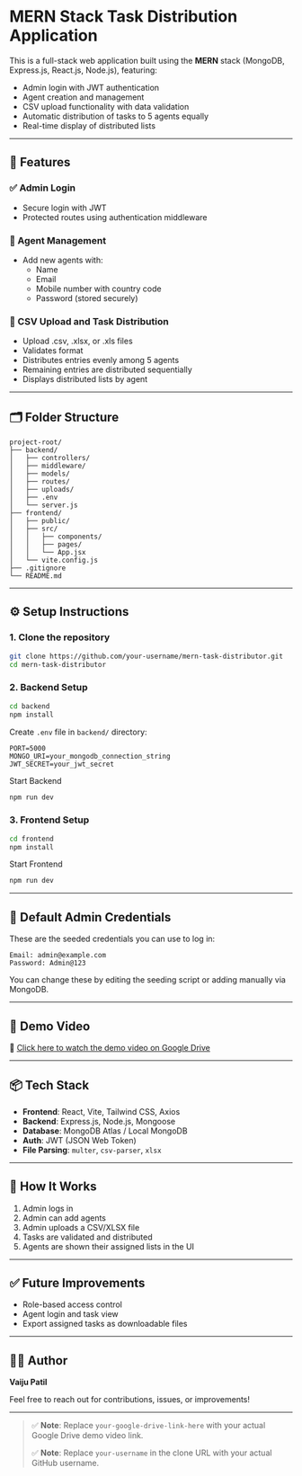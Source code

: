 # MERN Stack Task Distribution Application

This is a full-stack web application built using the **MERN** stack (MongoDB, Express.js, React.js, Node.js), featuring:

- Admin login with JWT authentication
- Agent creation and management
- CSV upload functionality with data validation
- Automatic distribution of tasks to 5 agents equally
- Real-time display of distributed lists

---

## 🔧 Features

### ✅ Admin Login
- Secure login with JWT
- Protected routes using authentication middleware

### 👥 Agent Management
- Add new agents with:
  - Name
  - Email
  - Mobile number with country code
  - Password (stored securely)

### 📄 CSV Upload and Task Distribution
- Upload .csv, .xlsx, or .xls files
- Validates format
- Distributes entries evenly among 5 agents
- Remaining entries are distributed sequentially
- Displays distributed lists by agent

---

## 🗂 Folder Structure

```plaintext
project-root/
├── backend/
│   ├── controllers/
│   ├── middleware/
│   ├── models/
│   ├── routes/
│   ├── uploads/
│   ├── .env
│   └── server.js
├── frontend/
│   ├── public/
│   ├── src/
│   │   ├── components/
│   │   ├── pages/
│   │   └── App.jsx
│   └── vite.config.js
├── .gitignore
└── README.md
```

---

## ⚙️ Setup Instructions

### 1. Clone the repository

```bash
git clone https://github.com/your-username/mern-task-distributor.git
cd mern-task-distributor
```

### 2. Backend Setup

```bash
cd backend
npm install
```

Create `.env` file in `backend/` directory:

```env
PORT=5000
MONGO_URI=your_mongodb_connection_string
JWT_SECRET=your_jwt_secret
```

Start Backend

```bash
npm run dev
```

### 3. Frontend Setup

```bash
cd frontend
npm install
```

Start Frontend

```bash
npm run dev
```

---

## 🧪 Default Admin Credentials

These are the seeded credentials you can use to log in:

```
Email: admin@example.com
Password: Admin@123
```

You can change these by editing the seeding script or adding manually via MongoDB.

---

## 📸 Demo Video

🎥 [Click here to watch the demo video on Google Drive](your-google-drive-link-here)

---

## 📦 Tech Stack

- **Frontend**: React, Vite, Tailwind CSS, Axios
- **Backend**: Express.js, Node.js, Mongoose
- **Database**: MongoDB Atlas / Local MongoDB
- **Auth**: JWT (JSON Web Token)
- **File Parsing**: `multer`, `csv-parser`, `xlsx`

---

## 🚀 How It Works

1. Admin logs in
2. Admin can add agents
3. Admin uploads a CSV/XLSX file
4. Tasks are validated and distributed
5. Agents are shown their assigned lists in the UI

---

## ✅ Future Improvements

- Role-based access control
- Agent login and task view
- Export assigned tasks as downloadable files

---

## 👨‍💻 Author

**Vaiju Patil**

Feel free to reach out for contributions, issues, or improvements!

---

> ✅ **Note**: Replace `your-google-drive-link-here` with your actual Google Drive demo video link.
> 
> ✅ **Note**: Replace `your-username` in the clone URL with your actual GitHub username.

